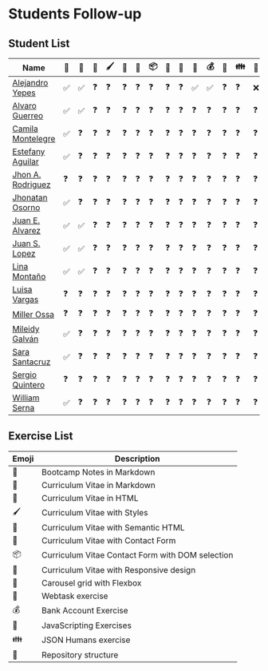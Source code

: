 # Students Follow-up

## Student List
|Name|📝|📕|📗|🖌|📘|📙|📦|🚀|🎠|💾|💰|💽|👪|🔧|
|---|---|---|---|---|---|---|---|---|---|---|---|---|---|---|
|[Alejandro Yepes](https://github.com/lexoye/frontend-bootcamp)|✅|✅|❓|❓|❓|❓|❓|❓|❓|✅|✅|❓|❓|❌|
|[Alvaro Guerreo](https://github.com/alvarojguerrero/bootcamp-frontend)|✅|✅|❓|❓|❓|❓|❓|❓|❓|❓|❓|❓|❓|❓|
|[Camila Montelegre](https://github.com/camimontealegre/bootcamp-frontend)|✅|❓|❓|❓|❓|❓|❓|❓|❓|❓|❓|❓|❓|❓|
|[Estefany Aguilar](https://github.com/teffcode/BOOTCAMP_FRONTEND)|✅|❓|❓|❓|❓|❓|❓|❓|❓|❓|❓|❓|❓|❓|
|[Jhon A. Rodriguez](https://github.com/slimshady060/bootcam-frontend)|❓|❓|❓|❓|❓|❓|❓|❓|❓|❓|❓|❓|❓|❓|
|[Jhonatan Osorno](https://github.com/milkyway8/Front_End_Bootcamp)|✅|❓|❓|❓|❓|❓|❓|❓|❓|❓|❓|❓|❓|❓|
|[Juan E. Alvarez](https://github.com/juannestebann1/bootcamp-frontend)|✅|✅|❓|❓|❓|❓|❓|❓|❓|❓|❓|❓|❓|❓|
|[Juan S. Lopez](https://github.com/sebastian77790/frontend-bootcamp)|✅|✅|❓|❓|❓|❓|❓|❓|❓|❓|❓|❓|❓|❓|
|[Lina Montaño](https://github.com/linamontano/FrontEnd_BootCamp)|✅|✅|❓|❓|❓|❓|❓|❓|❓|❓|❓|❓|❓|❓|
|[Luisa Vargas](https://github.com/luiivg9410/frontend-bootcamp)|❓|❓|❓|❓|❓|❓|❓|❓|❓|❓|❓|❓|❓|❓|
|[Miller Ossa](https://github.com/millerOZ/bootcamp-frontend)|❓|❓|❓|❓|❓|❓|❓|❓|❓|❓|❓|❓|❓|❓|
|[Mileidy Galván](https://github.com/Mileidy25/FrontEnd-Bootcamp)|✅|❓|❓|❓|❓|❓|❓|❓|❓|❓|❓|❓|❓|❓|
|[Sara Santacruz](https://github.com/SaraIsabelSantacruz/bootcamp-frontend)|✅|❓|❓|❓|❓|❓|❓|❓|❓|❓|❓|❓|❓|❓|
|[Sergio Quintero](https://github.com/checho221/frontend-bootcamp)|❓|❓|❓|❓|❓|❓|❓|❓|❓|❓|❓|❓|❓|❓|
|[William Serna](https://github.com/wsernalaverde/frontend-bootcamp)|✅|❓|❓|❓|❓|❓|❓|❓|❓|❓|❓|❓|❓|❓|

## Exercise List
|Emoji|Description|
|---|---|
|📝|Bootcamp Notes in Markdown|
|📕|Curriculum Vitae in Markdown|
|📗|Curriculum Vitae in HTML|
|🖌|Curriculum Vitae with Styles|
|📘|Curriculum Vitae with Semantic HTML|
|📙|Curriculum Vitae with Contact Form|
|📦|Curriculum Vitae Contact Form with DOM selection|
|🚀|Curriculum Vitae with Responsive design|
|🎠|Carousel grid with Flexbox|
|💾|Webtask exercise|
|💰|Bank Account Exercise|
|💽|JavaScripting Exercises|
|👪|JSON Humans exercise|
|🔧|Repository structure|
